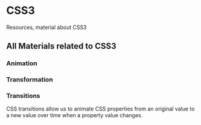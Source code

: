 # CSS3
Resources, material about CSS3

## All Materials related to CSS3

### Animation

### Transformation

### Transitions

CSS transitions allow us to animate CSS properties from an original value to a new
value over time when a property value changes.
